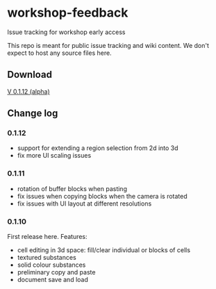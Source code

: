 # workshop-feedback
Issue tracking for workshop early access

This repo is meant for public issue tracking and wiki content. We don't expect to host any source files here.

## Download

[V 0.1.12 (alpha)](https://github.com/bgulanowski/workshop-feedback/releases/download/v0.1.12-alpha/Workshop.v0.1.12-alpha.app.zip)

## Change log

### 0.1.12
- support for extending a region selection from 2d into 3d
- fix more UI scaling issues

### 0.1.11
- rotation of buffer blocks when pasting
- fix issues when copying blocks when the camera is rotated
- fix issues with UI layout at different resolutions

### 0.1.10

First release here. Features:
- cell editing in 3d space: fill/clear individual or blocks of cells
- textured substances
- solid colour substances
- preliminary copy and paste
- document save and load
